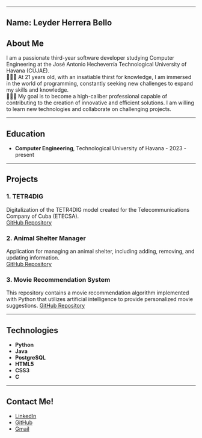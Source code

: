 

---

**Name:** Leyder Herrera Bello    
---

## About Me

I am a passionate third-year software developer studying Computer Engineering at the José Antonio Hecheverría Technological University of Havana (CUJAE).  
👩🏻‍💻 At 21 years old, with an insatiable thirst for knowledge, I am immersed in the world of programming, constantly seeking new challenges to expand my skills and knowledge.  
👨🏻‍🎓 My goal is to become a high-caliber professional capable of contributing to the creation of innovative and efficient solutions. I am willing to learn new technologies and collaborate on challenging projects.

---

## Education

- **Computer Engineering**, Technological University of Havana - 2023 - present

---

## Projects

### 1. TETR4DIG
Digitalization of the TETR4DIG model created for the Telecommunications Company of Cuba (ETECSA).  
[GitHub Repository](https://github.com/Leyderhr/T3TRADIG.git)  

### 2. Animal Shelter Manager
Application for managing an animal shelter, including adding, removing, and updating information.  
[GitHub Repository](https://github.com/Leyderhr/RefugioVSC.git) 

### 3. Movie Recommendation System
This repository contains a movie recommendation algorithm implemented with Python that utilizes artificial intelligence to provide personalized movie suggestions.
[GitHub Repository](https://github.com/Leyderhr/RecomendacionDePeliculas)


---

## Technologies

- **Python**  
- **Java**  
- **PostgreSQL**
- **HTML5**  
- **CSS3**    
- **C**  

---

## Contact Me!

- [LinkedIn](https://www.linkedin.com/in/leyder-ignacio-47404a222)  
- [GitHub](https://github.com/Leyderhr)  
- [Gmail](mailto:leyderhr5@gmail.com)  
  